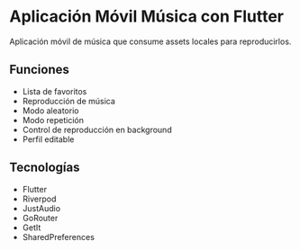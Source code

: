 # Aplicación Móvil Música con Flutter
Aplicación móvil de música que consume assets locales para reproducirlos.

## Funciones
- Lista de favoritos
- Reproducción de música
- Modo aleatorio
- Modo repetición
- Control de reproducción en background
- Perfil editable
## Tecnologías
- Flutter
- Riverpod
- JustAudio
- GoRouter
- GetIt
- SharedPreferences
